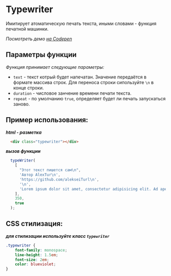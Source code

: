 # Typewriter
Имитирует атоматическую печать текста, иными словами - функция печатной машинки.

*Посмотреть демо [на Codepen](https://codepen.io/AlexTur/pen/VwgWrmQ)*

## Параметры функции

*Функция принимает следующие параметры:*
* `text` - текст котрый будет напечатан. Значение передаётся в формате массива строк. Для переноса строки сипользуйте `\n` в конце  строки.
* `duration` - числовое занчение времени печати текста.
* `repeat` - по умолчанию `true`, определяет будет ли печать запускаться заново.

## Пример использования:

***html - разметка***

```html
  <div class="typewriter"></div>
```

***вызов функции***

```js
  typeWriter(
    [
      "Этот текст пишется сам\n",
      'Автор AlexTur\n',
      'https://github.com/alekseiTurl\n',
      '\n',
      'Lorem ipsum dolor sit amet, consectetur adipisicing elit. Ad aperiam atque doloremque ex expedita facilis, in labore numquam quibusdam quisquam sequi, sint unde voluptatum. Alias corporis distinctio labore neque optio.'
    ],
    350,
    true
  );
```

## CSS стилизация:

***для стилизации используйте класс `typewriter`***

```css
.typewriter {
    font-family: monospace;
    line-height: 1.5em;
    font-size: 2em;
    color: blueviolet;
}
```
